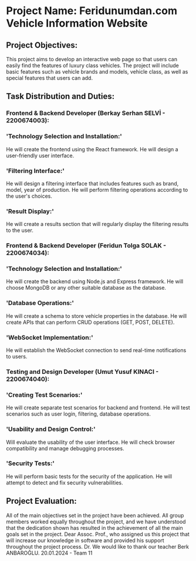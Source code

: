 # Project Name: Feridunumdan.com Vehicle Information Website

## Project Objectives:
This project aims to develop an interactive web page so that users can easily find the features of luxury class vehicles. The project will include basic features such as vehicle brands and models, vehicle class, as well as special features that users can add.

## Task Distribution and Duties:

### Frontend & Backend Developer (Berkay Serhan SELVİ - 2200674003):
### 'Technology Selection and Installation:'
He will create the frontend using the React framework.
He will design a user-friendly user interface.
### 'Filtering Interface:'
He will design a filtering interface that includes features such as brand, model, year of production.
He will perform filtering operations according to the user's choices.
### 'Result Display:'
He will create a results section that will regularly display the filtering results to the user.


### Frontend & Backend Developer (Feridun Tolga SOLAK - 2200674034):
### 'Technology Selection and Installation:'
He will create the backend using Node.js and Express framework.
He will choose MongoDB or any other suitable database as the database.
### 'Database Operations:'
He will create a schema to store vehicle properties in the database.
He will create APIs that can perform CRUD operations (GET, POST, DELETE).
### 'WebSocket Implementation:'
He will establish the WebSocket connection to send real-time notifications to users.


### Testing and Design Developer (Umut Yusuf KINACI - 2200674040):
### 'Creating Test Scenarios:'
He will create separate test scenarios for backend and frontend.
He will test scenarios such as user login, filtering, database operations.
### 'Usability and Design Control:'
Will evaluate the usability of the user interface.
He will check browser compatibility and manage debugging processes.
### 'Security Tests:'
He will perform basic tests for the security of the application.
He will attempt to detect and fix security vulnerabilities.


## Project Evaluation:
All of the main objectives set in the project have been achieved. All group members worked equally throughout the project, and we have understood that the dedication shown has resulted in the achievement of all the main goals set in the project. Dear Assoc. Prof., who assigned us this project that will increase our knowledge in software and provided his support throughout the project process. Dr. We would like to thank our teacher Berk ANBAROĞLU. 20.01.2024 - Team 11
